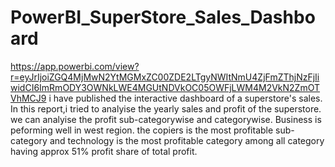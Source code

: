 # PowerBI_SuperStore_Sales_Dashboard
https://app.powerbi.com/view?r=eyJrIjoiZGQ4MjMwN2YtMGMxZC00ZDE2LTgyNWItNmU4ZjFmZThjNzFjIiwidCI6ImRmODY3OWNkLWE4MGUtNDVkOC05OWFjLWM4M2VkN2ZmOTVhMCJ9
i have published the interactive dashboard of a superstore's sales.
In this report,i tried to analyise the yearly sales and profit of the superstore.
we can analyise the profit sub-categorywise and categorywise.
Business is peforming well in west region.
the copiers is the most profitable sub-category and technology is the most profitable category among all category having approx 51% profit share of total profit.
